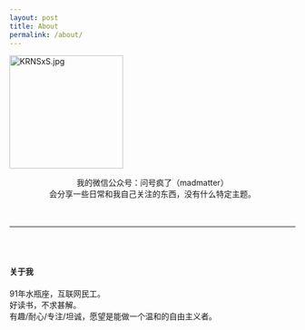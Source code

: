 ```yaml
---
layout: post
title: About
permalink: /about/
---
```


<style>img{width: 200px;height: 200px;}</style>

![KRNSxS.jpg](https://s2.ax1x.com/2019/10/29/KRNSxS.jpg)


<center>我的微信公众号：问号疯了（madmatter）</center>
<center>会分享一些日常和我自己关注的东西，没有什么特定主题。</center>
<br><br>

---------

<br><br>

#### 关于我

91年水瓶座，互联网民工。<br>
好读书，不求甚解。<br>
有趣/耐心/专注/坦诚，愿望是能做一个温和的自由主义者。
<br>
